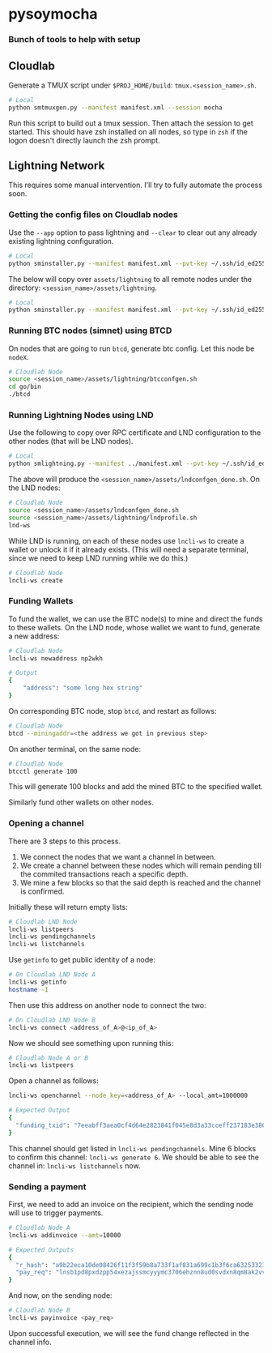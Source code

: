# pysoymocha
### Bunch of tools to help with setup

## Cloudlab
Generate a TMUX script under `$PROJ_HOME/build`: `tmux.<session_name>.sh`.
```bash
# Local
python smtmuxgen.py --manifest manifest.xml --session mocha
``` 

Run this script to build out a tmux session. Then attach the session to get started. This should have zsh installed on all nodes, so type in `zsh` if the logon doesn't directly launch the zsh prompt.

## Lightning Network
This requires some manual intervention. I'll try to fully automate the process soon.

### Getting the config files on Cloudlab nodes

Use the `--app` option to pass lightning and `--clear` to clear out any already existing lightning configuration.

```bash
# Local
python sminstaller.py --manifest manifest.xml --pvt-key ~/.ssh/id_ed25519 --session mocha --app lightning --clear
```

The below will copy over `assets/lightning` to all remote nodes under the directory: `<session_name>/assets/lightning`.
```bash
# Local
python sminstaller.py --manifest manifest.xml --pvt-key ~/.ssh/id_ed25519 --session mocha --app lightning
```

### Running BTC nodes (simnet) using BTCD

On nodes that are going to run `btcd`, generate btc config. Let this node be `nodeX`.
```bash
# Cloudlab Node
source <session_name>/assets/lightning/btcconfgen.sh
cd go/bin
./btcd
```

### Running Lightning Nodes using LND

Use the following to copy over RPC certificate and LND configuration to the other nodes (that will be LND nodes).

```bash
# Local
python smlightning.py --manifest ../manifest.xml --pvt-key ~/.ssh/id_ed25519 --session <session_name> --config "nodeX:*" 
```
The above will produce the `<session_name>/assets/lndconfgen_done.sh`. On the LND nodes: 
```bash
# Cloudlab Node
source <session_name>/assets/lndconfgen_done.sh
source <session_name>/assets/lightning/lndprofile.sh
lnd-ws
```

While LND is running, on each of these nodes use `lncli-ws` to create a wallet or unlock it if it already exists. (This will need a separate terminal, since we need to keep LND running while we do this.)

```bash
# Cloudlab Node
lncli-ws create
```

### Funding Wallets

To fund the wallet, we can use the BTC node(s) to mine and direct the funds to these wallets.
On the LND node, whose wallet we want to fund, generate a new address:

```bash
# Cloudlab Node
lncli-ws newaddress np2wkh

# Output
{
    "address": "some long hex string"
}
```

On corresponding BTC node, stop `btcd`, and restart as follows:
```bash
# Cloudlab Node
btcd --miningaddr=<the address we got in previous step>
```
On another terminal, on the same node:
```bash
# Cloudlab Node
btcctl generate 100
```
This will generate 100 blocks and add the mined BTC to the specified wallet.

Similarly fund other wallets on other nodes.

### Opening a channel
There are 3 steps to this process. 
1. We connect the nodes that we want a channel in between.
2. We create a channel between these nodes which will remain pending till the commited transactions reach a specific depth. 
3. We mine a few blocks so that the said depth is reached and the channel is confirmed.

Initially these will return empty lists:
```bash
# Cloudlab LND Node
lncli-ws listpeers
lncli-ws pendingchannels
lncli-ws listchannels
```

Use `getinfo` to get public identity of a node:
```bash
# On Cloudlab LND Node A 
lncli-ws getinfo
hostname -I
```

Then use this address on another node to connect the two:
```bash
# On Cloudlab LND Node B
lncli-ws connect <address_of_A>@<ip_of_A>
```
Now we should see something upon running this:
```bash
# Cloudlab Node A or B
lncli-ws listpeers
```
Open a channel as follows:
```bash
lncli-ws openchannel --node_key=<address_of_A> --local_amt=1000000

# Expected Output
{
  "funding_txid": "7eeabff3aea0cf4d64e2823841f045e8d3a33cceff237183e3807afe5df2dfa5"
}
```

This channel should get listed in `lncli-ws pendingchannels`.
Mine 6 blocks to confirm this channel: `lncli-ws generate 6`.
We should be able to see the channel in: `lncli-ws listchannels` now.

### Sending a payment
First, we need to add an invoice on the recipient, which the sending node will use to trigger payments.
```bash
# Cloudlab Node A
lncli-ws addinvoice --amt=10000

# Expected Outputs
{
  "r_hash": "a9b22eca10de08426f11f3f59b8a733f1af831a699c1b3f6ca632533239dc1dd",
  "pay_req": "lnsb1pd8pxdzpp54xezajssmcyyymc3706ehznn8ud0svdxn8qm8ak2vvjnxguac8wsdqqcqzyse0qkh2fdn4adwlz598s4v9l2ulner3jalncsjf33za0r3hksv2u3m7vw2663ypaqcc4fjsuzeh5n5hfsqyggwk3rzp6neng4hza8stgp4aaszp"
}
```

And now, on the sending node:
```bash
# Cloudlab Node B
lncli-ws payinvoice <pay_req>
```

Upon successful execution, we will see the fund change reflected in the channel info.
